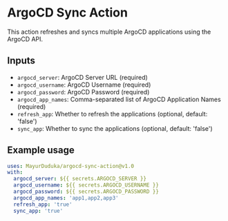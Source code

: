 # ArgoCD Sync Action

This action refreshes and syncs multiple ArgoCD applications using the ArgoCD API.

## Inputs

- `argocd_server`: ArgoCD Server URL (required)
- `argocd_username`: ArgoCD Username (required)
- `argocd_password`: ArgoCD Password (required)
- `argocd_app_names`: Comma-separated list of ArgoCD Application Names (required)
- `refresh_app`: Whether to refresh the applications (optional, default: 'false')
- `sync_app`: Whether to sync the applications (optional, default: 'false')

## Example usage

```yaml
uses: MayurDuduka/argocd-sync-action@v1.0
with:
  argocd_server: ${{ secrets.ARGOCD_SERVER }}
  argocd_username: ${{ secrets.ARGOCD_USERNAME }}
  argocd_password: ${{ secrets.ARGOCD_PASSWORD }}
  argocd_app_names: 'app1,app2,app3'
  refresh_app: 'true'
  sync_app: 'true'